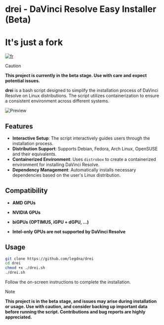 # drei - DaVinci Resolve Easy Installer (Beta)
# It's just a fork
[![fr](https://img.shields.io/badge/langue-français-blue.svg)](https://github.com/legdna/drei/blob/main/README.fr.md)

> [!CAUTION]
> **This project is currently in the beta stage. Use with care and expect potential issues.**

**drei** is a bash script designed to simplify the installation process of DaVinci Resolve on Linux distributions. The script utilizes containerization to ensure a consistent environment across different systems.

![Preview](https://github.com/legdna/drei/blob/main/preview-en.png)

## Features

- **Interactive Setup**: The script interactively guides users through the installation process.
- **Distribution Support**: Supports Debian, Fedora, Arch Linux, OpenSUSE and their equivalents.
- **Containerized Environment**: Uses `distrobox` to create a containerized environment for installing DaVinci Resolve.
- **Dependency Management**: Automatically installs necessary dependencies based on the user's Linux distribution.

## Compatibility

- **AMD GPUs**
- **NVIDIA GPUs**
- **biGPUs (OPTIMUS, iGPU + dGPU, ...)**

- **Intel-only GPUs are not supported by DaVinci Resolve**

## Usage

```bash
git clone https://github.com/legdna/drei
cd drei
chmod +x ./drei.sh
./drei.sh
```

Follow the on-screen instructions to complete the installation.

> [!NOTE]
> **This project is in the beta stage, and issues may arise during installation or usage. Use with caution, and consider backing up important data before running the script. Contributions and bug reports are highly appreciated.**
